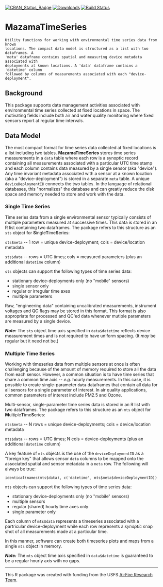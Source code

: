 [![CRAN\_Status\_Badge](http://www.r-pkg.org/badges/version/MazamaTimeSeries)](https://cran.r-project.org/package=MazamaTimeSeries)
[![Downloads](http://cranlogs.r-pkg.org/badges/MazamaTimeSeries)](https://cran.r-project.org/package=MazamaTimeSeries)
[![Build Status](https://travis-ci.org/MazamaScience/MazamaTimeSeries.svg?branch=master)](https://travis-ci.org/MazamaScience/MazamaTimeSeries)


# MazamaTimeSeries

```
Utility functions for working with environmental time series data from known 
locations. The compact data model is structured as a list with two dataframes. A 
'meta' dataframe contains spatial and measuring device metadata associated with 
deployments at known locations. A 'data' dataframe contains a 'datetime' column 
followed by columns of measurements associated with each "device-deployment".
```

## Background

This package supports data management activities associated with environmental 
time series collected at fixed locations in space. The motivating fields include 
both air and water quality monitoring where fixed sensors report at regular time 
intervals.

## Data Model

The most compact format for time series data collected at fixed locations is a
list including two tables. **MazamaTimeSeries** stores time series measurements in a
`data` table where each row is a synoptic record containing all measurements
associated with a particular UTC time stamp and each 
column contains data measured by a single sensor (aka "device"). Any time invariant 
metadata associated with a sensor at a known location (aka a "device-deployment")
is stored in a separate `meta` table. A unique `deviceDeploymentID` connects the two tables. 
In the language of relational databases, this "normalizes" the database and can 
greatly reduce the disk space and memory needed to store and work with the data.

### Single Time Series

Time series data from a single environmental sensor typically consists of 
multiple parameters measured at successive times. This data is stored in an R 
list containing two dataframes. The package refers to this structure as an `sts` object
for **S**ingle**T**ime**S**eries:

`sts$meta` -- 1 row = unique device-deployment; cols = device/location metadata

`sts$data` -- rows = UTC times; cols = measured parameters (plus an additional `datetime` column)

`sts` objects can support the following types of time series data:

* stationary device-deployments only (no "mobile" sensors)
* single sensor only
* regular or irregular time axes
* multiple parameters

Raw, "engineering data" containing uncalibrated measurements, instrument voltages 
and QC flags may be stored in this format. This format is also appropriate for 
processed and QC'ed data whenever mutiple parameters are measured by a single
device.

_**Note:**_ The `sts` object time axis specified in `data$datetime` reflects device 
measurement times and is not required to have uniform spacing. (It _may_ be 
regular but it need not be.)

### Multiple Time Series

Working with timeseries data from multiple sensors at once is often challenging
because of the amount of memory required to store all the data from each 
sensor. However, a common situation is to have time series that share a 
common time axis -- _e.g._ hourly measurements. In this case, it is possible to
create single-parameter `data` dataframes that contain all data for all 
sensors for a single parameter of interest. In air quality applications, common
parameters of interest include PM2.5 and Ozone.

Multi-sensor, single-parameter time series data is 
stored in an R list with two dataframes. The package refers to this structure as 
an `mts` object for **M**ultiple**T**ime**S**eries:

`mts$meta` -- N rows = unique device-deployments; cols = device/location metadata

`mts$data` -- rows = UTC times; N cols = device-deployments (plus an additional `datetime` column)

A key feature of `mts` objects is the use of the `deviceDeploymentID` as a
"foreign key" that allows sensor `data` columns to be mapped onto the associated
spatial and sensor metadata in a `meta` row. The following will always be true:

```
identical(names(mts$data), c('datetime', mts$meta$deviceDeploymentID))
```

`mts` objects can support the following types of time series data:

* stationary device-deployments only (no "mobile" sensors)
* multiple sensors
* regular (shared) hourly time axes only
* single parameter only

Each column of `mts$data` represents a timeseries associated with a partricular
device-deployment while each row represents a _synoptic_ snap shot of all
measurements made at a particular time. 

In this manner, software can create both timeseries plots and maps from a single
`mts` object in memory.

_**Note:**_ The `mts` object time axis specified in `data$datetime` is 
guaranteed to be a regular hourly axis with no gaps.

----

This R package was created with funding from the USFS 
[AirFire Research Team](https://www.airfire.org).

